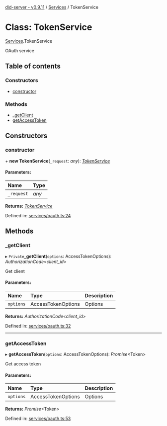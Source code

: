 [did-server - v0.9.11](../README.md) / [Services](../modules/services.md) / TokenService

# Class: TokenService

[Services](../modules/services.md).TokenService

OAuth service

## Table of contents

### Constructors

- [constructor](services.tokenservice.md#constructor)

### Methods

- [\_getClient](services.tokenservice.md#_getclient)
- [getAccessToken](services.tokenservice.md#getaccesstoken)

## Constructors

### constructor

\+ **new TokenService**(`_request`: *any*): [*TokenService*](services.tokenservice.md)

#### Parameters:

Name | Type |
:------ | :------ |
`_request` | *any* |

**Returns:** [*TokenService*](services.tokenservice.md)

Defined in: [services/oauth.ts:24](https://github.com/Puzzlepart/did/blob/dev/server/services/oauth.ts#L24)

## Methods

### \_getClient

▸ `Private`**_getClient**(`options`: AccessTokenOptions): *AuthorizationCode*<*client_id*\>

Get client

#### Parameters:

Name | Type | Description |
:------ | :------ | :------ |
`options` | AccessTokenOptions | Options    |

**Returns:** *AuthorizationCode*<*client_id*\>

Defined in: [services/oauth.ts:32](https://github.com/Puzzlepart/did/blob/dev/server/services/oauth.ts#L32)

___

### getAccessToken

▸ **getAccessToken**(`options`: AccessTokenOptions): *Promise*<Token\>

Get access token

#### Parameters:

Name | Type | Description |
:------ | :------ | :------ |
`options` | AccessTokenOptions | Options    |

**Returns:** *Promise*<Token\>

Defined in: [services/oauth.ts:53](https://github.com/Puzzlepart/did/blob/dev/server/services/oauth.ts#L53)
